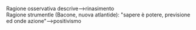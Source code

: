 Ragione osservativa descrive-->rinasimento  
Ragione strumentle (Bacone, nuova atlantide): "sapere è potere, previsione ed onde azione"-->positivismo  
